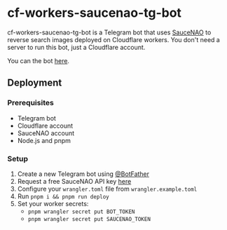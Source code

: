 # cf-workers-saucenao-tg-bot

cf-workers-saucenao-tg-bot is a Telegram bot that uses [SauceNAO](https://saucenao.com/) to reverse search images deployed on Cloudflare workers. You don't need a server to run this bot, just a Cloudflare account.

You can the bot [here](https://t.me/SauceNaoCFBot).

## Deployment

### Prerequisites

- Telegram bot
- Cloudflare account
- SauceNAO account
- Node.js and pnpm

### Setup

1. Create a new Telegram bot using [@BotFather](https://t.me/BotFather)
2. Request a free SauceNAO API key [here](https://saucenao.com/user.php)
3. Configure your `wrangler.toml` file from `wrangler.example.toml`
4. Run `pnpm i && pnpm run deploy`
5. Set your worker secrets:
   - `pnpm wrangler secret put BOT_TOKEN`
   - `pnpm wrangler secret put SAUCENAO_TOKEN`
